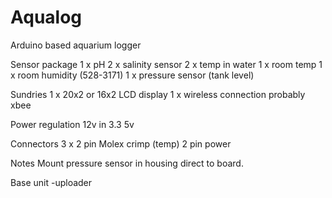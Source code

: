 Aqualog
=======

Arduino based aquarium logger

Sensor package
1 x pH
2 x salinity sensor
2 x temp in water
1 x room temp
1 x room humidity (528-3171)
1 x pressure sensor (tank level)

Sundries
1 x 20x2 or 16x2 LCD display
1 x wireless connection probably xbee

Power regulation
12v in
3.3
5v

Connectors
3 x 2 pin Molex crimp (temp)
2 pin power 


Notes
Mount pressure sensor in housing direct to board.

Base unit -uploader
